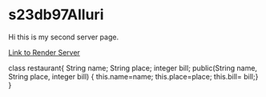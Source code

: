 # s23db97Alluri
Hi this is my second server page.

[Link to Render Server](https://f23wb97Alluri.onrender.com)

class restaurant{ String name; String place; integer bill; 
public(String name, String place, integer bill) { this.name=name; this.place=place; this.bill= bill;} }
